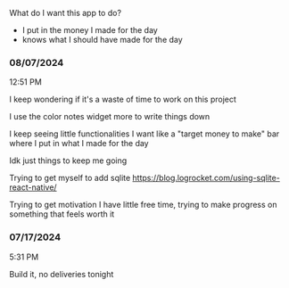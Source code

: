What do I want this app to do?

- I put in the money I made for the day
- knows what I should have made for the day

### 08/07/2024

12:51 PM

I keep wondering if it's a waste of time to work on this project

I use the color notes widget more to write things down

I keep seeing little functionalities I want like a "target money to make" bar where I put in what I made for the day

Idk just things to keep me going

Trying to get myself to add sqlite https://blog.logrocket.com/using-sqlite-react-native/

Trying to get motivation I have little free time, trying to make progress on something that feels worth it

### 07/17/2024

5:31 PM

Build it, no deliveries tonight
